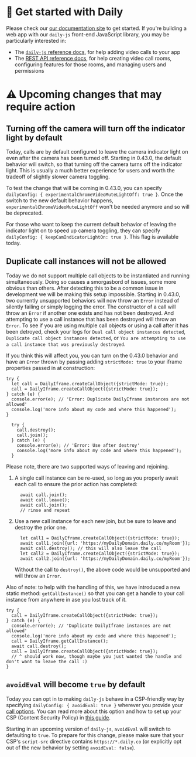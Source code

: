 # 🎥 Get started with Daily

Please check our [our documentation site](https://docs.daily.co/) to get started. If you're building a web app with our `daily-js` front-end JavaScript library, you may be particularly interested in:

- The [`daily-js` reference docs](https://docs.daily.co/reference#using-the-dailyco-front-end-library), for help adding video calls to your app
- The [REST API reference docs](https://docs.daily.co/reference), for help creating video call rooms, configuring features for those rooms, and managing users and permissions

# ⚠ Upcoming changes that may require action

## Turning off the camera will turn off the indicator light by default

Today, calls are by default configured to leave the camera indicator light on even after the camera has been turned off. Starting in 0.43.0, the default behavior will switch, so that turning off the camera turns off the indicator light. This is usually a much better experience for users and worth the tradeoff of slightly slower camera toggling.

To test the change that will be coming in 0.43.0, you can specify `dailyConfig: { experimentalChromeVideoMuteLightOff: true }`. Once the switch to the new default behavior happens, `experimentalChromeVideoMuteLightOff` won't be needed anymore and so will be deprecated.

For those who want to keep the current default behavior of leaving the indicator light on to speed up camera toggling, they can specify `dailyConfig: { keepCamIndicatorLightOn: true }`. This flag is available today.

## Duplicate call instances will not be allowed

Today we do not support multiple call objects to be instantiated and running simultaneously. Doing so causes a smorgasbord of issues, some more obvious than others. After detecting this to be a common issue in development we will be making this setup impossible. Starting in 0.43.0, two currently unsupported behaviors will now throw an `Error` instead of silently failing or simply logging the error. The constructor of a call will throw an `Error` if another one exists and has not been destroyed. And attempting to use a call instance that has been destroyed will throw an `Error`. To see if you are using multiple call objects or using a call after it has been detroyed, check your logs for `Dual call object instances detected`, `Duplicate call object instances detected`, or `You are attempting to use a call instance that was previously destroyed`.

If you think this will affect you, you can turn on the 0.43.0 behavior and have an `Error` thrown by passing adding `strictMode: true` to your iframe properties passed in at construction:

```
try {
  let call = DailyIframe.createCallObject({strictMode: true});
  call = DailyIframe.createCallObject({strictMode: true});
} catch (e) {
  console.error(e); // 'Error: Duplicate DailyIframe instances are not allowed'
  console.log('more info about my code and where this happened');
}
```

```
  try {
    call.destroy();
    call.join();
  } catch (e) {
    console.error(e); // 'Error: Use after destroy'
    console.log('more info about my code and where this happened');
  }
```

Please note, there are two supported ways of leaving and rejoining.

1. A single call instance can be re-used, so long as you properly await each call to ensure the prior action has completed:

   ```
     await call.join();
     await call.leave();
     await call.join();
     // rinse and repeat
   ```

2. Use a new call instance for each new join, but be sure to leave and destroy the prior one.

   ```
     let call1 = DailyIframe.createCallObject({strictMode: true});
     await call1.join({url: 'https://myDailyDomain.daily.co/myRoom'});
     await call.destroy(); // this will also leave the call
     let call2 = DailyIframe.createCallObject({strictMode: true});
     await call2.join({url: 'https://myDailyDomain.daily.co/myRoom'});
   ```

   Without the call to `destroy()`, the above code would be unsupported and will throw an `Error`.

Also of note: to help with the handling of this, we have introduced a new static method: `getCallInstance()` so that you can get a handle to your call instance from anywhere in ase you lost track of it.

```
try {
  call = DailyIframe.createCallObject({strictMode: true});
} catch (e) {
  console.error(e); // 'Duplicate DailyIframe instances are not allowed'
  console.log('more info about my code and where this happened');
  call = DailyIframe.getCallInstance();
  await call.destroy();
  call = DailyIframe.createCallObject({strictMode: true});
  // ^ should work now, though maybe you just wanted the handle and don't want to leave the call :)
}
```

## `avoidEval` will become `true` by default

Today you can opt in to making `daily-js` behave in a CSP-friendly way by specifying `dailyConfig: { avoidEval: true }` wherever you provide your [call options](https://docs.daily.co/reference/daily-js/daily-iframe-class/properties). You can read more about this option and how to set up your CSP (Content Security Policy) in [this guide](https://docs.daily.co/guides/privacy-and-security/content-security-policy#custom-call-object).

Starting in an upcoming version of `daily-js`, `avoidEval` will switch to defaulting to `true`. To prepare for this change, please make sure that your CSP's `script-src` directive contains `https://*.daily.co` (or explicitly opt out of the new behavior by setting `avoidEval: false`).
